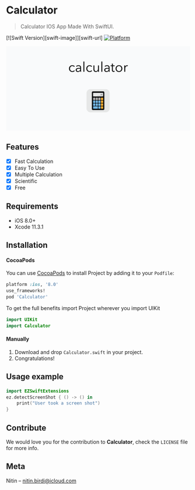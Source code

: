 # Calculator
> Calculator IOS App Made With SwiftUI.

[![Swift Version][swift-image]][swift-url]
[![Platform](https://img.shields.io/cocoapods/p/LFAlertController.svg?style=flat)](http://cocoapods.org/pods/LFAlertController)

<div> 
<img src="logo/Calculator.png"></img>
</div>

## Features

- [x] Fast Calculation
- [x] Easy To Use
- [x] Multiple Calculation
- [x] Scientific
- [x] Free

## Requirements

- iOS 8.0+
- Xcode 11.3.1

## Installation

#### CocoaPods
You can use [CocoaPods](http://cocoapods.org/) to install Project by adding it to your `Podfile`:

```ruby
platform :ios, '8.0'
use_frameworks!
pod 'Calculator'
```

To get the full benefits import Project wherever you import UIKit

``` swift
import UIKit
import Calculator
```
#### Manually
1. Download and drop ```Calculator.swift``` in your project.  
2. Congratulations!  

## Usage example

```swift
import EZSwiftExtensions
ez.detectScreenShot { () -> () in
    print("User took a screen shot")
}
```

## Contribute

We would love you for the contribution to **Calculator**, check the ``LICENSE`` file for more info.

## Meta

Nitin – nitin.birdi@icloud.com
